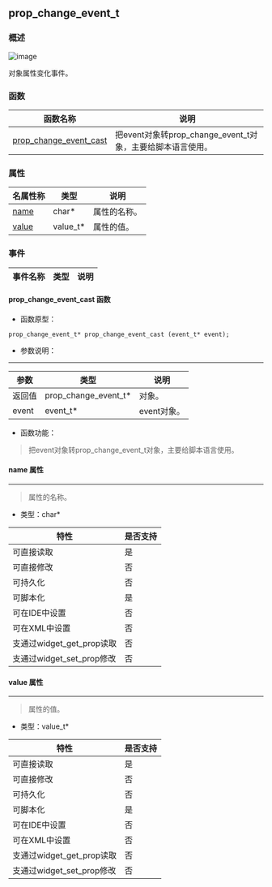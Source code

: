 ## prop\_change\_event\_t
### 概述
![image](images/prop_change_event_t_0.png)

 对象属性变化事件。

### 函数
<p id="prop_change_event_t_methods">

| 函数名称 | 说明 | 
| -------- | ------------ | 
| <a href="#prop_change_event_t_prop_change_event_cast">prop\_change\_event\_cast</a> | 把event对象转prop_change_event_t对象，主要给脚本语言使用。 |
### 属性
<p id="prop_change_event_t_properties">

| 名属性称 | 类型 | 说明 | 
| -------- | ----- | ------------ | 
| <a href="#prop_change_event_t_name">name</a> | char* | 属性的名称。 |
| <a href="#prop_change_event_t_value">value</a> | value_t* | 属性的值。 |
### 事件
<p id="prop_change_event_t_events">

| 事件名称 | 类型  | 说明 | 
| -------- | ----- | ------- | 
#### prop\_change\_event\_cast 函数
* 函数原型：

```
prop_change_event_t* prop_change_event_cast (event_t* event);
```

* 参数说明：

-----------------------

| 参数 | 类型 | 说明 |
| -------- | ----- | --------- |
| 返回值 | prop\_change\_event\_t* | 对象。 |
| event | event\_t* | event对象。 |
* 函数功能：

> <p id="prop_change_event_t_prop_change_event_cast"> 把event对象转prop_change_event_t对象，主要给脚本语言使用。




#### name 属性
-----------------------
> <p id="prop_change_event_t_name"> 属性的名称。



* 类型：char*

| 特性 | 是否支持 |
| -------- | ----- |
| 可直接读取 | 是 |
| 可直接修改 | 否 |
| 可持久化   | 否 |
| 可脚本化   | 是 |
| 可在IDE中设置 | 否 |
| 可在XML中设置 | 否 |
| 支通过widget_get_prop读取 | 否 |
| 支通过widget_set_prop修改 | 否 |
#### value 属性
-----------------------
> <p id="prop_change_event_t_value"> 属性的值。



* 类型：value\_t*

| 特性 | 是否支持 |
| -------- | ----- |
| 可直接读取 | 是 |
| 可直接修改 | 否 |
| 可持久化   | 否 |
| 可脚本化   | 是 |
| 可在IDE中设置 | 否 |
| 可在XML中设置 | 否 |
| 支通过widget_get_prop读取 | 否 |
| 支通过widget_set_prop修改 | 否 |
